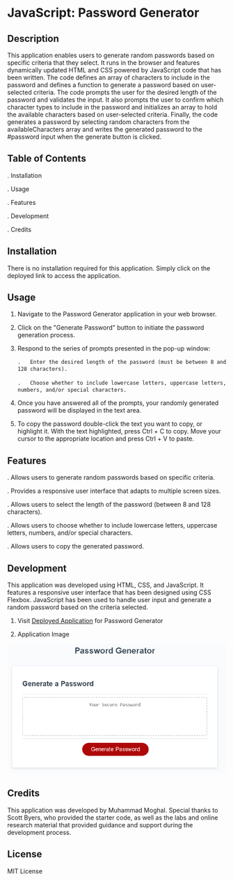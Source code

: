 # JavaScript: Password Generator

## Description

This application enables users to generate random passwords based on specific criteria that they select. It runs in the browser and features dynamically updated HTML and CSS powered by JavaScript code that has been written. The code defines an array of characters to include in the password and defines a function to generate a password based on user-selected criteria. The code prompts the user for the desired length of the password and validates the input. It also prompts the user to confirm which character types to include in the password and initializes an array to hold the available characters based on user-selected criteria. Finally, the code generates a password by selecting random characters from the availableCharacters array and writes the generated password to the #password input when the generate button is clicked.

## Table of Contents

.   Installation

.   Usage

.   Features

.   Development

.   Credits

## Installation

There is no installation required for this application. Simply click on the deployed link to access the application.

## Usage

1.  Navigate to the Password Generator application in your web browser.

2.  Click on the "Generate Password" button to initiate the password generation process.

3.  Respond to the series of prompts presented in the pop-up window:

        .   Enter the desired length of the password (must be between 8 and 128 characters).

        .   Choose whether to include lowercase letters, uppercase letters, numbers, and/or special characters.

4.  Once you have answered all of the prompts, your randomly generated password will be displayed in the text area.

5.  To copy the password double-click the text you want to copy, or highlight it. With the text highlighted, press Ctrl + C to copy. Move your cursor to the appropriate location and press Ctrl + V to paste.


## Features

. Allows users to generate random passwords based on specific criteria.

. Provides a responsive user interface that adapts to multiple screen sizes.

. Allows users to select the length of the password (between 8 and 128 characters).

. Allows users to choose whether to include lowercase letters, uppercase letters, numbers, and/or special characters.

. Allows users to copy the generated password.


## Development

This application was developed using HTML, CSS, and JavaScript. It features a responsive user interface that has been designed using CSS Flexbox. JavaScript has been used to handle user input and generate a random password based on the criteria selected.

1. Visit [Deployed Application](https://mmoghal.github.io/fast-crime/) for Password Generator

2. Application Image

![alt Image of the application](https://github.com/mmoghal/fast-crime/blob/main/pw.png)


## Credits

This application was developed by Muhammad Moghal. Special thanks to Scott Byers, who provided the starter code, as well as the labs and online research material that provided guidance and support during the development process.

## License

MIT License
